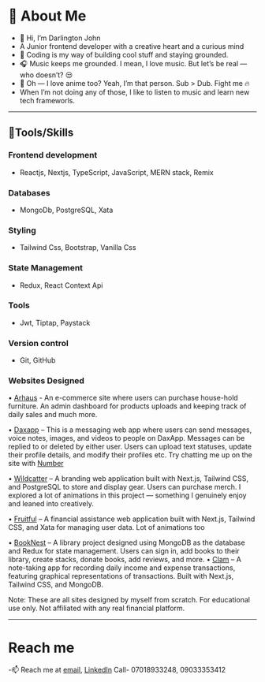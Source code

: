 # 🌟 About Me

- 👋 Hi, I’m Darlington John
- A Junior frontend developer with a creative heart and a curious mind
- 👀 Coding is my way of building cool stuff and staying grounded.
-  🎧 Music keeps me grounded. I mean, I love music. But let’s be real — who doesn’t? 😒
-  🎌 Oh — I love anime too? Yeah, I’m that person. Sub > Dub. Fight me 🔥
-  When I’m not doing any of those, I like to listen to music and learn new tech frameworls.

---

## 🚀Tools/Skills

### Frontend development
- Reactjs, Nextjs, TypeScript, JavaScript, MERN stack, Remix

### Databases
- MongoDb, PostgreSQL, Xata

### Styling
- Tailwind Css, Bootstrap, Vanilla Css

### State Management
- Redux, React Context Api

### Tools
- Jwt, Tiptap, Paystack

### Version control
- Git, GitHub  

### Websites Designed
•	[Arhaus](https://tailwindcss.com/) -   An e-commerce site where users can purchase house-hold furniture. An admin dashboard for products uploads and keeping track of daily sales and much more.

•	[Daxapp](https://daxapp.vercel.app/) – This is a messaging web app where users can send messages, voice notes, images, and videos to people on DaxApp. Messages can be replied to or deleted by either user. Users can upload text statuses, update their profile details, and modify their profiles etc. 
Try chatting me up on the site with [Number](07018933248)

•	[Wildcatter](https://darlington-wildcatter.vercel.app/) – A branding web application built with Next.js, Tailwind CSS, and PostgreSQL to store and display gear. Users can purchase merch. I explored a lot of animations in this project — something I genuinely enjoy and leaned into creatively.

•	[Fruitful](https://darlington-fruitful.vercel.app/) – A financial assistance web application built with Next.js, Tailwind CSS, and Xata for managing user data. Lot of animations too

•	[BookNest](https://darlington-booknest.vercel.app/) – A library project designed using MongoDB as the database and Redux for state management. Users can sign in, add books to their library, create stacks, donate books, add reviews, and more.
•	 [Clam](https://darlington-clam.vercel.app/) – A note-taking app for recording daily income and expense transactions, featuring graphical representations of transactions. Built with Next.js, Tailwind CSS, and MongoDB.

Note: These are all sites designed by myself from scratch. 
 For educational use only. Not affiliated with any real financial platform.


---
# Reach me
-📫 Reach me at [email](mailto:onuohadarlington38@gmail.com), [LinkedIn](https://www.linkedin.com/in/darlington-john-47a573291/)
Call- 07018933248, 09033353412

